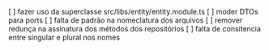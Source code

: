 [ ] fazer uso da superclasse src/libs/entity/entity.module.ts
[ ] moder DTOs para ports
[ ] falta de padrão na nomeclatura dos arquivos
[ ] remover redunça na assinatura dos métodos dos repositórios
[ ] falta de consitencia entre singular e plural nos nomes
